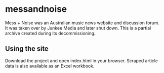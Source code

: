 # messandnoise
Mess + Noise was an Australian music news website and discussion forum. It was taken over by Junkee Media and later shut down. This is a partial archive created during its decommissioning.

## Using the site
Download the project and open index.html in your browser. Scraped article data is also available as an Excel workbook.

